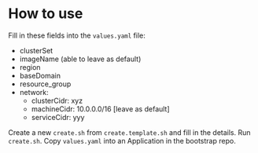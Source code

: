 # How to use

Fill in these fields into the `values.yaml` file:

- clusterSet
- imageName (able to leave as default)
- region
- baseDomain
- resource_group
- network:
  - clusterCidr: xyz
  - machineCidr: 10.0.0.0/16 [leave as default]
  - serviceCidr: yyy

Create a new `create.sh` from `create.template.sh` and fill in the details.
Run `create.sh`. Copy `values.yaml` into an Application in the bootstrap repo. 
